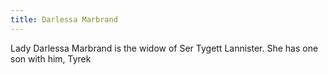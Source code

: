 ```yaml
---
title: Darlessa Marbrand
---
```


Lady Darlessa Marbrand is the widow of Ser Tygett Lannister. She has one son with him, Tyrek


